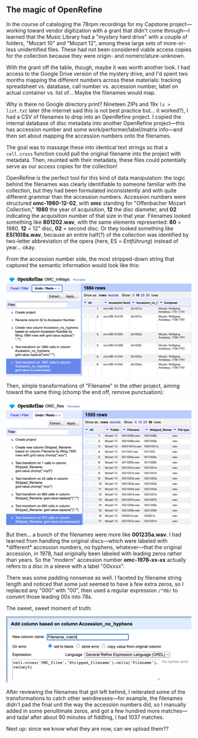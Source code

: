 ## The magic of OpenRefine

In the course of cataloging the 78rpm recordings for my Capstone project—working toward vendor digitization with a grant that didn't come through—I learned that the Music Library had a "mystery hard drive" with a couple of folders, "Mozart 10" and "Mozart 12", among these large sets of more-or-less unidentified files. These had not been considered viable access copies for the collection because they were origin- and nomenclature-unknown. 

With the grant off the table, though, maybe it was worth another look. I had access to the Google Drive version of the mystery drive, and I'd spent two months mapping the different numbers across these materials: tracking spreadsheet vs. database, call number vs. accession number, label on actual container vs. list of... Maybe the filenames would map.

Why is there no Google directory print? Nineteen ZIPs and 19x `ls > list.txt` later (the internet said this is not best practice but... it worked?), I had a CSV of filenames to drop into an OpenRefine project. I copied the internal database of disc metadata into another OpenRefine project—this has accession number and some work/performer/label/matrix info—and then set about mapping the accession numbers onto the filenames.

The goal was to massage these into identical text strings so that a `cell.cross` function could pull the original filename into the project with metadata. Then, reuinted with their metadata, these files could potentially serve as our access copies for the collection!

OpenRefine is the perfect tool for this kind of data manipulation: the logic behind the filenames was clearly identifiable to someone familiar with the collection, but they had been formulated inconsistently and with quite different grammar than the accession numbers. Accession numbers were structured **omc-1980-12-02**, with **omc** standing for "Offenbacher Mozart Collection," **1980** the year of acquisition, **12** the disc diameter, and **02** indicating the acquisition number of that size in that year. Filenames looked something like **801202.wav**, with the same elements represented: **80** = 1980, **12** = 12" disc, **02** = second disc. Or they looked something like **ES(10)8a.wav**, because an entire half(?) of the collection was identified by two-letter abbreviation of the opera (here, ES = _Entführung_) instead of year... okay.

From the accession number side, the most stripped-down string that captured the semantic information would look like this:

<img src='https://github.com/emdashemma/emdashemma.github.io/blob/main/uploads/accession_trim.png' width="500">

Then, simple transformations of "Filename" in the other project, aiming toward the same thing (chomp the end off, remove punctuation):

<img src="https://github.com/emdashemma/emdashemma.github.io/blob/main/uploads/filename_transformations.png" width="500">

But then... a bunch of the filenames were more like **001235a.wav**. I had learned from handling the original discs—which were labeled with \*different\* accession numbers, no hyphens, whatever—that the original accession, in 1978, had originally been labeled with leading zeros rather than years. So the "modern" accession number **omc-1978-xx-xx** actually refers to a disc in a sleeve with a label "00xxxx". 

There was some padding nonsense as well. I faceted by filename string length and noticed that some just seemed to have a few extra zeros, so I replaced any "000" with "00", then used a regular expression `/^00/` to convert those leading 00s into 78s.

The sweet, sweet moment of truth: 

<img src="https://github.com/emdashemma/emdashemma.github.io/blob/main/uploads/cell_cross.png" width="500">

After reviewing the filenames that got left behind, I reiterated some of the transformations to catch other weirdnesses—for example, the filenames didn't pad the final unit the way the accession numbers did, so I manually added in some penultimate zeros, and got a few hundred more matches—and tada! after about 90 minutes of fiddling, I had 1037 matches. 

Next up: since we know what they are now, can we upload them?? 
  
